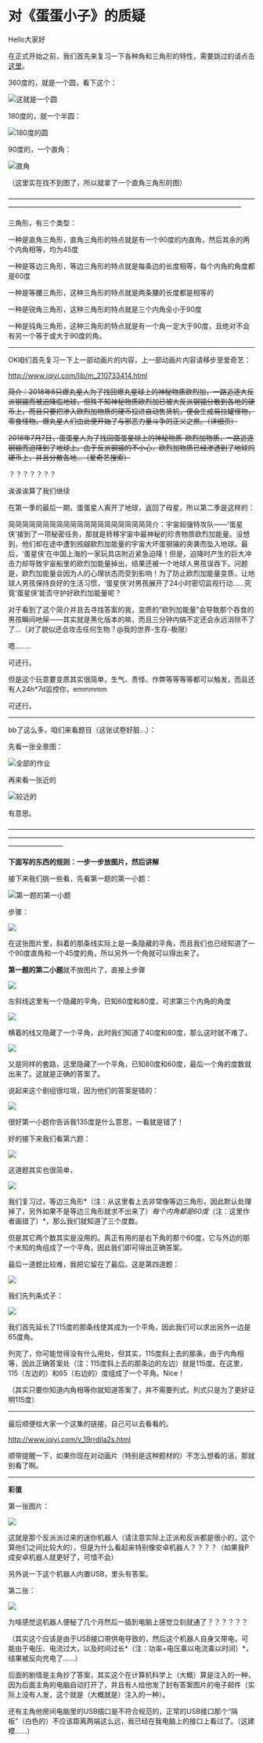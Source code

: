 # 对《蛋蛋小子》的质疑

Hello大家好

在正式开始之前，我们首先来复习一下各种角和三角形的特性，需要跳过的请点击[这里](#BEGIN)。

360度的，就是一个圆，看下这个：

![这就是一个圆](https://timgsa.baidu.com/timg?image&quality=80&size=b9999_10000&sec=1530889142114&di=145ab313028261a22d58ef3ca1c6822f&imgtype=0&src=http%3A%2F%2Fimages.cnblogs.com%2Fcnblogs_com%2Fzhanglei644213943%2Fround.png)

180度的，就一个半圆：

![180度的圆](https://gss1.bdstatic.com/9vo3dSag_xI4khGkpoWK1HF6hhy/baike/c0%3Dbaike80%2C5%2C5%2C80%2C26/sign=b1441b1067380cd7f213aabfc02dc651/a5c27d1ed21b0ef41aef7cfedfc451da81cb3e0e.jpg)

90度的，一个直角：

![直角](https://timgsa.baidu.com/timg?image&quality=80&size=b9999_10000&sec=1531484133&di=1ca8d1038df61bd7666c6809c76b8fa4&imgtype=jpg&er=1&src=http%3A%2F%2Fpic.baike.soso.com%2Fp%2F20140324%2F20140324110635-1502393363.jpg)

（这里实在找不到图了，所以就拿了一个直角三角形的图）

——————————————————————————————————————————————————————————————————————

三角形，有三个类型：

一种是直角三角形，直角三角形的特点就是有一个90度的内直角，然后其余的两个内角相等，均为45度

一种是等边三角形，等边三角形的特点就是每条边的长度相等，每个内角的角度都是60度

一种是等腰三角形，这种三角形的特点就是两条腰的长度都是相等的

一种是锐角三角形，这种三角形的特点就是三个内角全小于90度

一种是钝角三角形，这种三角形的特点就是有一个角一定大于90度，且绝对不会有另一个等于或大于90度的角。

***

<a id="BEGIN"></a>

OK咱们首先复习一下上一部动画片的内容，上一部动画片内容请移步至爱奇艺：

http://www.iqiyi.com/lib/m_210733414.html

~~简介：2018年6只爆丸星人为了找回爆丸星球上的神秘物质欧烈加，一路追逐大反派钢镚而被迫降临地球，但殊不知神秘物质欧烈加已被大反派钢镚分散到各地的硬币上，而且只要把渗入欧烈加物质的硬币投进自动售货机，便会生成易拉罐怪物，零食怪物。爆丸星人们由此便开始了与邪恶力量斗争的正义之旅。（详细页）~~

~~2018年7月7日，蛋蛋星人为了找回蛋蛋星球上的神秘物质-欧烈加物质，一路追逐钢镚而迫降到了地球上。由于反派钢镚的不小心，欧烈加物质已经渗透到了地球的硬币上，并且分散各地...（爱奇艺搜索）~~

？？？？？？？

诶诶诶算了我们继续

在第一季的最后一期，蛋蛋星人离开了地球，返回了母星，所以第二季是这样的：

简简简简简简简简简简简简简简简简简简简简简介：宇宙超强特攻队——‘蛋星侠’接到了一项秘密任务，那就是转移宇宙中最神秘的珍贵物质欧烈加能量。没想到，他们却在途中遭到觊觎欧烈加能量的宇宙大坏蛋钢镚的突袭而坠入地球。最后，‘蛋星侠’在中国上海的一家玩具店附近紧急迫降！但是，迫降时产生的巨大冲击力却导致宇宙船里的欧烈加能量掉出，结果还被一个地球人男孩误吞下。问题是，欧烈加能量会因为人的心理状态而受到影响！为了防止欧烈加能量变质，让地球人男孩保持良好的生活习惯，‘蛋星侠’对男孩展开了24小时密切监视行动……究竟‘蛋星侠’能否守护好欧烈加能量呢？

对于看到了这个简介并且去寻找答案的我，变质的“欧列加能量”会导致那个吞食的男孩瞬间吔屎——其实就是黑化版本的嘛，而且三分钟内搞不定还会永远消除不了了...（对了貌似还会攻击任何生物？@我的世界-生存-极限）

嗯........

可还行。

但是这个玩意要变质其实很简单，生气、责怪、作弊等等等等都可以触发，而且还有人24h*7d监控你，emmmmm

可还行。

***

bb了这么多，咱们来看题目（这张试卷好脏...）：

先看一张全景图：

![全部的作业](https://down.zhangqirun.cn/sctop.github.io/20180706/1.jpg)

再来看一张近的

![较近的](https://down.zhangqirun.cn/sctop.github.io/20180706/2.jpg)

有意思。

————————————————————————————————————————————————————————————————————————————————

**下面写的东西的规则：一步一步放图片，然后讲解**

接下来我们挑一些看，先看第一题的第一小题：

![第一题的第一小题](https://down.zhangqirun.cn/sctop.github.io/20180706/3.jpg)

步骤：

![](https://down.zhangqirun.cn/sctop.github.io/20180706/3-1-1.jpg)

在这张图片里，斜着的那条线实际上是一条隐藏的平角，而且我们也已经知道了一个90度直角和一个45度的角，所以另外一个角就可以得出来了。

**第一题的第二小题**就不放图片了，直接上步骤

![](https://down.zhangqirun.cn/sctop.github.io/20180706/3-2-1.jpg)

左斜线这里有一个隐藏的平角，已知60度和80度，可求第三个内角的角度

![](https://down.zhangqirun.cn/sctop.github.io/20180706/3-2-2.jpg)

横着的线又隐藏了一个平角，此时我们知道了40度和80度，那么这时就不难了。

![](https://down.zhangqirun.cn/sctop.github.io/20180706/3-2-3.jpg)

又是同样的套路，这里隐藏了一个平角，已知80度和60度，最后一个角的度数就出来了。这就是正确的答案了。

说起来这个剧组很垃圾，因为他们的答案是错的：

![](https://down.zhangqirun.cn/sctop.github.io/20180706/6.png)

很好第一小题你告诉我135度是什么意思，一看就是错了！

好的接下来我们看第六题：

![](https://down.zhangqirun.cn/sctop.github.io/20180706/4.jpg)

这道题其实也很简单，

![](https://down.zhangqirun.cn/sctop.github.io/20180706/4-1.jpg)

我们复习过，等边三角形*（注：从这里看上去非常像等边三角形，因此默认处理掉了，另外如果不是等边三角形就求不出来了）*每个内角都是60度*（注：这里作者画错了）*，那么我们就知道了三个度数。

但是其它两个数其实是没用的。真正有用的是右下角的那个60度，它与外边的那个未知的角组成了一个平角，因此我们即可得出正确答案。

最后一道题比较难，我把它留在了最后。这是第四道题：

![](https://down.zhangqirun.cn/sctop.github.io/20180706/5.png)

我们先列条式子：

![](https://down.zhangqirun.cn/sctop.github.io/20180706/5-1.jpg)

我们首先延长了115度的那条线使其成为一个平角，因此我们可以求出另外一边是65度角。

列完了，你可能觉得没有什么用处，但其实，115度斜上去的那条，由于内角相等，因此正确答案处（注：115度斜上去的那条边的左边）就是115度。在这里，115（左边的）和65（右边的）度组成了一个平角。Nice！

（其实只要你知道内角相等你就知道答案了，并不需要列式，列式只是为了更好证明115度）

***

最后顺便给大家一个这集的链接，自己可以去看看的。

http://www.iqiyi.com/v_19rrdila2s.html

顺带提醒一下，如果你现在对动画片（特别是这种题材的）不怎么想看的话，那就别看了啊。

***

**彩蛋**

第一张图片：

![](https://down.zhangqirun.cn/sctop.github.io/20180706/7.png)

这就是那个反派派过来的迷你机器人（请注意实际上正派和反派都是很小的，这个算他们之间比较大的），但是为什么看起来特别像安卓机器人？？？？（如果我P成安卓机器人就更好了，可惜不会）

另外说一下这个机器人内置USB，里头有答案。

第二张：

![](https://down.zhangqirun.cn/sctop.github.io/20180706/8.gif)

为啥感觉这机器人便秘了几个月然后一插到电脑上感觉立刻就通了？？？？？？

（其实这个应该是由于USB接口带供电导致的，然后这个机器人自身又带电，可能由于电压、电流过大，以及时间过长*（注：功率=电压乘以电流乘以时间）*，结果被反向充电了......）

后面的剧情是主角抄了答案，其实这个在计算机科学上（大概）算是注入的一种，因为后面主角的电脑自动打开了，并且有人给他发了封有答案图片的电子邮件（实际上没有人发，这个就是（大概就是）注入的一种）。

还有主角他房间电脑里的USB插口是不符合规范的，正常的USB接口那个“隔板”（白色的）不应该距离两端这么远，我已经在我电脑上的接口上看过了。（这建模......）